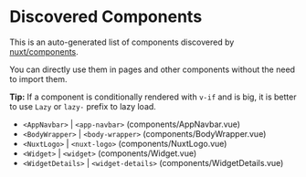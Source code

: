 # Discovered Components

This is an auto-generated list of components discovered by [nuxt/components](https://github.com/nuxt/components).

You can directly use them in pages and other components without the need to import them.

**Tip:** If a component is conditionally rendered with `v-if` and is big, it is better to use `Lazy` or `lazy-` prefix to lazy load.

- `<AppNavbar>` | `<app-navbar>` (components/AppNavbar.vue)
- `<BodyWrapper>` | `<body-wrapper>` (components/BodyWrapper.vue)
- `<NuxtLogo>` | `<nuxt-logo>` (components/NuxtLogo.vue)
- `<Widget>` | `<widget>` (components/Widget.vue)
- `<WidgetDetails>` | `<widget-details>` (components/WidgetDetails.vue)
